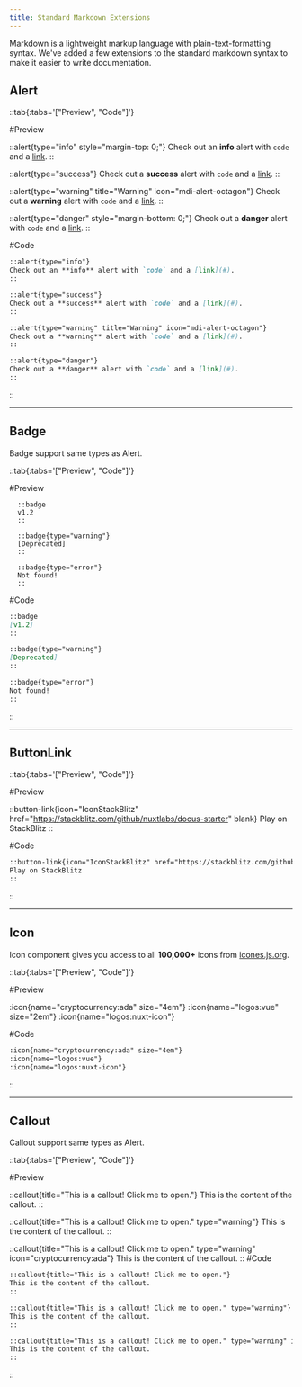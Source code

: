 ```yaml
---
title: Standard Markdown Extensions
---
```


Markdown is a lightweight markup language with plain-text-formatting syntax. We've added a few extensions to the standard markdown syntax to make it easier to write documentation.

<!--more-->

## Alert

::tab{:tabs='["Preview", "Code"]'}

#Preview

::alert{type="info" style="margin-top: 0;"}
Check out an **info** alert with `code` and a [link](#).
::

::alert{type="success"}
Check out a **success** alert with `code` and a [link](#).
::

::alert{type="warning" title="Warning" icon="mdi-alert-octagon"}
Check out a **warning** alert with `code` and a [link](#).
::

::alert{type="danger" style="margin-bottom: 0;"}
Check out a **danger** alert with `code` and a [link](#).
::

#Code

```md
::alert{type="info"}
Check out an **info** alert with `code` and a [link](#).
::

::alert{type="success"}
Check out a **success** alert with `code` and a [link](#).
::

::alert{type="warning" title="Warning" icon="mdi-alert-octagon"}
Check out a **warning** alert with `code` and a [link](#).
::

::alert{type="danger"}
Check out a **danger** alert with `code` and a [link](#).
::
```

::

---

## Badge

Badge support same types as Alert.

::tab{:tabs='["Preview", "Code"]'}

#Preview

      ::badge
      v1.2
      ::

      ::badge{type="warning"}
      [Deprecated]
      ::

      ::badge{type="error"}
      Not found!
      ::

#Code

```md [Code]
::badge
[v1.2]
::

::badge{type="warning"}
[Deprecated]
::

::badge{type="error"}
Not found!
::
```

::

---

## ButtonLink

::tab{:tabs='["Preview", "Code"]'}

#Preview

::button-link{icon="IconStackBlitz" href="https://stackblitz.com/github/nuxtlabs/docus-starter" blank}
Play on StackBlitz
::

#Code

```md
::button-link{icon="IconStackBlitz" href="https://stackblitz.com/github/nuxtlabs/docus-starter" blank}
Play on StackBlitz
::
```

::

---

## Icon

Icon component gives you access to all **100,000+** icons from [icones.js.org](https://icones.js.org).

::tab{:tabs='["Preview", "Code"]'}

#Preview

:icon{name="cryptocurrency:ada" size="4em"}
:icon{name="logos:vue" size="2em"}
:icon{name="logos:nuxt-icon"}

#Code

```md
:icon{name="cryptocurrency:ada" size="4em"}
:icon{name="logos:vue"}
:icon{name="logos:nuxt-icon"}
```

::

---

## Callout

Callout support same types as Alert.

::tab{:tabs='["Preview", "Code"]'}

#Preview

::callout{title="This is a callout! Click me to open."}
This is the content of the callout.
::

::callout{title="This is a callout! Click me to open." type="warning"}
This is the content of the callout.
::

::callout{title="This is a callout! Click me to open." type="warning" icon="cryptocurrency:ada"}
This is the content of the callout.
::
#Code

```md
::callout{title="This is a callout! Click me to open."}
This is the content of the callout.
::

::callout{title="This is a callout! Click me to open." type="warning"}
This is the content of the callout.
::

::callout{title="This is a callout! Click me to open." type="warning" icon="cryptocurrency:ada"}
This is the content of the callout.
::
```

::
